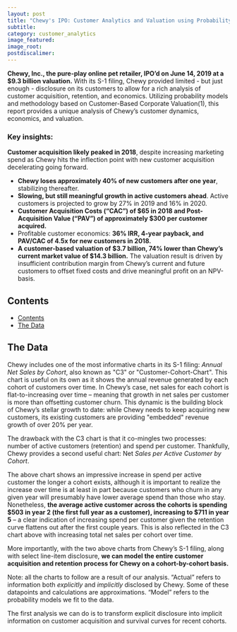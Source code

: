 ```yaml
---
layout: post
title: "Chewy's IPO: Customer Analytics and Valuation using Probability Models"
subtitle: 
category: customer_analytics
image_featured:
image_root: 
postdiscalimer:
---
```


**Chewy, Inc., the pure-play online pet retailer, IPO’d on June 14, 2019 at a $9.3 billion valuation.** With its S-1 filing, Chewy provided limited - but just enough - disclosure on its customers to allow for a rich analysis of customer acquisition, retention, and economics. Utilizing probability models and methodology based on Customer-Based Corporate Valuation(1), this report provides a unique analysis of Chewy’s customer dynamics, economics, and valuation.

<!--more-->

### Key insights:

**Customer acquisition likely peaked in 2018**, despite increasing marketing spend as Chewy hits the inflection point with new customer acquisition decelerating going forward.
- **Chewy loses approximately 40% of new customers after one year**, stabilizing thereafter.
- **Slowing, but still meaningful growth in active customers ahead**. Active customers is projected to grow by 27% in 2019 and 16% in 2020.
- **Customer Acquisition Costs (“CAC”) of $65 in 2018 and Post-Acquisition Value (“PAV”) of approximately $300 per customer acquired.**
- Profitable customer economics: **36% IRR, 4-year payback, and PAV/CAC of 4.5x for new customers in 2018.**
- **A customer-based valuation of $3.7 billion, 74% lower than Chewy’s current market value of $14.3 billion.** The valuation result is driven by insufficient contribution margin from Chewy’s current and future customers to offset fixed costs and drive meaningful profit on an NPV-basis.

## Contents

- [Contents](#contents)
- [The Data](#the-data)


## The Data

Chewy includes one of the most informative charts in its S-1 filing: _Annual Net Sales by Cohort_, also known as "C3" or "Customer-Cohort-Chart". This chart is useful on its own as it shows the annual revenue generated by each cohort of customers over time. In Chewy’s case, net sales for each cohort is flat-to-increasing over time – meaning that growth in net sales per customer is more than offsetting customer churn. This dynamic is the building block of Chewy’s stellar growth to date: while Chewy needs to keep acquiring new customers, its existing customers are providing "embedded" revenue growth of over 20% per year.

The drawback with the C3 chart is that it co-mingles two processes: number of active customers (retention) and spend per customer. Thankfully, Chewy provides a second useful chart: Net _Sales per Active Customer by Cohort_.

The above chart shows an impressive increase in spend per active customer the longer a cohort exists, although it is important to realize the increase over time is at least in part because customers who churn in any given year will presumably have lower average spend than those who stay. Nonetheless, **the average active customer across the cohorts is spending $503 in year 2 (the first full year as a customer), increasing to $711 in year 5** – a clear indication of increasing spend per customer given the retention curve flattens out after the first couple years. This is also reflected in the C3 chart above with increasing total net sales per cohort over time.

More importantly, with the two above charts from Chewy’s S-1 filing, along with select line-item disclosure, **we can model the entire customer acquisition and retention process for Chewy on a cohort-by-cohort basis.**

Note: all the charts to follow are a result of our analysis. “Actual” refers to information both _explicitly_ and _implicitly_ disclosed by Chewy. Some of these datapoints and calculations are approximations. “Model” refers to the probability models we fit to the data.

The first analysis we can do is to transform explicit disclosure into implicit information on customer acquisition and survival curves for recent cohorts.